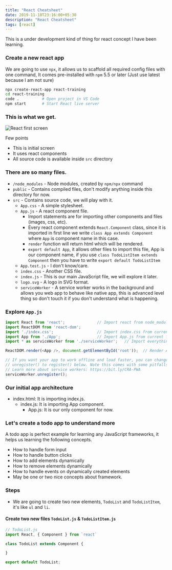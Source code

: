 ```yaml
---
title: "React Cheatsheet"
date: 2019-11-10T23:16:00+05:30
description: "React Cheatsheet"
tags: [react]
---
```


This is a under development kind of thing for react concept I have been learning.

### Create a new react app
We are going to use `npx`, it allows us to scaffold all required config files with one command, It comes pre-installed with `npm` 5.5 or later (Just use latest because I am not sure)

```bash
npx create-react-app react-training
cd react-training
code .			# Open project in VS Code
npm start		# Start React live server
```

### This is what we get.
![React first screen](/assets/images/in-post/react-cheatsheet/react-first-screen.webp)

Few points
- This is initial screen
- It uses react components
- All source code is available inside `src` directory

### There are so many files.
- `/node_modules` - Node modules, created by `npm/npx` command
- `public` - Contains compiled files, don't modify anything inside this directory for now.
- `src` - Contains source code, we will play with it.
	- `App.css` - A simple stylesheet.
	- `App.js` - A react component file.
		- Import statements are for importing other components and files (images, css, etc).
		- Every react component extends `React.Component` class, since it is imported in first line we write `class App extends Component` where `App` is component name in this case.
		- `render` function will return html which will be rendered.
		- `export default App`, it allows other files to import this file, App is our component name, if you use `class TodoListItem extends Component` then you have to write `export default TodoListItem`
	- `App.test.js` - I don't know/care.
	- `index.css` - Another CSS file.
	- `index.js` - This is our main JavaScript file, we will explore it later.
	- `logo.svg` - A logo in SVG format.
	- `serviceWorker` - A service worker works in the background and allows you web app to behave like native app, this is advanced level thing so don't touch it if you don't understand what is happening.

### Explore `App.js`
```js
import React from 'react';				// Import react from node_modules folder
import ReactDOM from 'react-dom';		
import './index.css';					// Import index.css from current folder
import App from './App';				// Import App.js from current folder, Importing js files doesn't require extension
import * as serviceWorker from './serviceWorker';	// Import everything from serviceWorker in current folder, It will import everything which is being exported for SW.

ReactDOM.render(<App />, document.getElementById('root'));	// Render App component, on #root element, in our index.html #root is a div.

// If you want your app to work offline and load faster, you can change
// unregister() to register() below. Note this comes with some pitfalls.
// Learn more about service workers: https://bit.ly/CRA-PWA
serviceWorker.unregister();
```


### Our initial app architecture
- index.html: It is importing index.js.
	- index.js: It is importing App component.
		- App.js: It is our only component for now.

### Let's create a todo app to understand more

A todo app is perfect example for learning any JavaScript frameworks, it helps us learning the following concepts.
- How to handle form input
- How to handle button clicks
- How to add elements dynamically
- How to remove elements dynamically
- How to handle events on dynamically created elements
- May be one or two nice concepts about framework.

### Steps
- We are going to create two new elements, `TodoList` and `TodoListItem`, it's like `ul` and `li`.


#### Create two new files `TodoList.js` & `TodoListItem.js`
```js
// TodoList.js
import React, { Component } from `react`

class TodoList extends Component {

}

export default TodoList;
```
